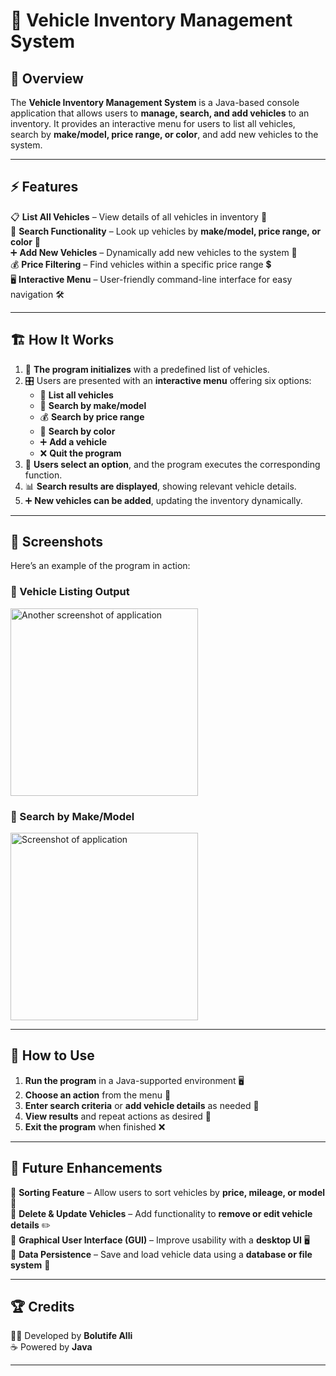 # 🚗 Vehicle Inventory Management System  

## 📌 Overview  
The **Vehicle Inventory Management System** is a Java-based console application that allows users to **manage, search, and add vehicles** to an inventory. It provides an interactive menu for users to list all vehicles, search by **make/model, price range, or color**, and add new vehicles to the system.  

---

## ⚡ Features  
📋 **List All Vehicles** – View details of all vehicles in inventory 📜  
🔎 **Search Functionality** – Look up vehicles by **make/model, price range, or color** 🎯  
➕ **Add New Vehicles** – Dynamically add new vehicles to the system 🚀  
💰 **Price Filtering** – Find vehicles within a specific price range 💲  
🖥 **Interactive Menu** – User-friendly command-line interface for easy navigation 🛠  

---

## 🏗️ How It Works  
1. 🏁 **The program initializes** with a predefined list of vehicles.  
2. 🎛️ Users are presented with an **interactive menu** offering six options:  
   - 📜 **List all vehicles**  
   - 🔎 **Search by make/model**  
   - 💰 **Search by price range**  
   - 🎨 **Search by color**  
   - ➕ **Add a vehicle**  
   - ❌ **Quit the program**  
3. 🔄 **Users select an option**, and the program executes the corresponding function.  
4. 📊 **Search results are displayed**, showing relevant vehicle details.  
5. ➕ **New vehicles can be added**, updating the inventory dynamically.  

---

## 📸 Screenshots  
Here’s an example of the program in action:  

### 🚗 Vehicle Listing Output  
<img src="https://github.com/user-attachments/assets/c1607910-2b6c-420a-bdb6-5f3e2bea104a" alt="Another screenshot of application" width="300x100"/>

### 🔎 Search by Make/Model  
<img src="https://github.com/user-attachments/assets/bf49b2fd-a432-48d1-8c12-30b0d0f9f29a" alt="Screenshot of application" width="300x100"/>




---

## 🚀 How to Use  
1. **Run the program** in a Java-supported environment 🖥  
2. **Choose an action** from the menu 📜  
3. **Enter search criteria** or **add vehicle details** as needed 📝  
4. **View results** and repeat actions as desired 🔄  
5. **Exit the program** when finished ❌  

---

## 🔮 Future Enhancements  
🔹 **Sorting Feature** – Allow users to sort vehicles by **price, mileage, or model** 🔢  
🔹 **Delete & Update Vehicles** – Add functionality to **remove or edit vehicle details** ✏️  
🔹 **Graphical User Interface (GUI)** – Improve usability with a **desktop UI** 🖥  
🔹 **Data Persistence** – Save and load vehicle data using a **database or file system** 💾  

---

## 🏆 Credits  
👨‍💻 Developed by **Bolutife Alli**  
☕ Powered by **Java**  

---
